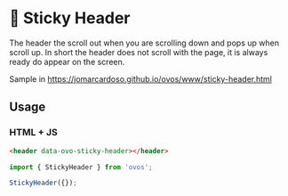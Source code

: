 # 🥚 Sticky Header

The header the scroll out when you are scrolling down and pops up when scroll up. In short the header does not scroll with the page, it is always ready do appear on the screen.

Sample in https://jomarcardoso.github.io/ovos/www/sticky-header.html

## Usage

### HTML + JS

```html
<header data-ovo-sticky-header></header>
```

```js
import { StickyHeader } from 'ovos';

StickyHeader({});
```